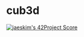 # cub3d
[![jaeskim's 42Project Score](https://badge42.herokuapp.com/api/project/misaev/cub3d)](https://github.com/JaeSeoKim/badge42)
